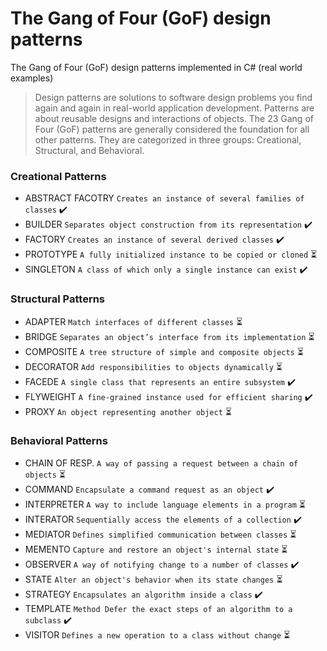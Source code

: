 # The Gang of Four (GoF) design patterns
The Gang of Four (GoF) design patterns implemented in C# (real world examples)

> Design patterns are solutions to software design problems you find again and again in real-world application development.
> Patterns are about reusable designs and interactions of objects.
> The 23 Gang of Four (GoF) patterns are generally considered the foundation for all other patterns.
> They are categorized in three groups: Creational, Structural, and Behavioral.


### Creational Patterns
-  ABSTRACT FACOTRY     `Creates an instance of several families of classes` :heavy_check_mark:
-  BUILDER	            `Separates object construction from its representation` :heavy_check_mark:
-  FACTORY   	          `Creates an instance of several derived classes` :heavy_check_mark:
-  PROTOTYPE	          `A fully initialized instance to be copied or cloned` :hourglass_flowing_sand:
-  SINGLETON        	  `A class of which only a single instance can exist` :heavy_check_mark:

### Structural Patterns
-  ADAPTER	    `Match interfaces of different classes` :hourglass_flowing_sand:
-  BRIDGE	      `Separates an object’s interface from its implementation` :hourglass_flowing_sand:
-  COMPOSITE	  `A tree structure of simple and composite objects` :hourglass_flowing_sand:
-  DECORATOR	  `Add responsibilities to objects dynamically` :hourglass_flowing_sand:
-  FACEDE	      `A single class that represents an entire subsystem` :heavy_check_mark:
-  FLYWEIGHT	  `A fine-grained instance used for efficient sharing` :heavy_check_mark:
-  PROXY	      `An object representing another object` :hourglass_flowing_sand:

### Behavioral Patterns
-  CHAIN OF RESP.	  `A way of passing a request between a chain of objects` :hourglass_flowing_sand:
-  COMMAND	        `Encapsulate a command request as an object` :heavy_check_mark:
-  INTERPRETER	    `A way to include language elements in a program` :hourglass_flowing_sand:
-  INTERATOR	      `Sequentially access the elements of a collection` :heavy_check_mark:
-  MEDIATOR	        `Defines simplified communication between classes` :hourglass_flowing_sand:
-  MEMENTO	        `Capture and restore an object's internal state` :hourglass_flowing_sand:
-  OBSERVER	        `A way of notifying change to a number of classes` :heavy_check_mark:
-  STATE	          `Alter an object's behavior when its state changes` :hourglass_flowing_sand:
-  STRATEGY	        `Encapsulates an algorithm inside a class` :heavy_check_mark:
-  TEMPLATE         `Method	Defer the exact steps of an algorithm to a subclass` :heavy_check_mark:
-  VISITOR	        `Defines a new operation to a class without change` :hourglass_flowing_sand:
